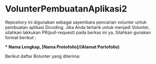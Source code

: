 # VolunterPembuatanAplikasi2
Repository ini digunakan sebagai sayembara pencarian volunter untuk pembuatan aplikasi Dicoding. Jika Anda tertarik untuk menjadi Volunter, silahkan lakkukan PR(pull-request) pada berkas ini ya, Silahkan gunakan format  berikut :

**\* Nama Lengkap, [Nama Protofolio]/(Alamat Portofolio)**

Berikut daftar Bolunter yang diterima:

